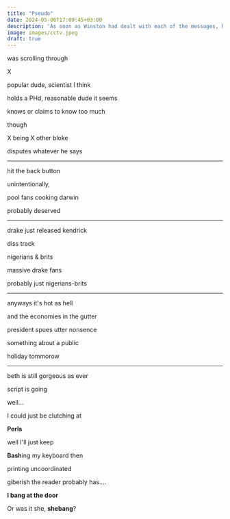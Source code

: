 ```yaml
---
title: "Pseudo"
date: 2024-05-06T17:09:45+03:00
description: 'As soon as Winston had dealt with each of the messages, he clipped his speakwritten corrections to the appropriate copy of the Times and pushed them into the pneumatic tube. '
image: images/cctv.jpeg
draft: true
---
```


was scrolling through

X

popular dude, scientist I think

holds a PHd, reasonable dude it seems

knows or claims to know too much

though

X being X other bloke

disputes whatever he says

___

hit the back button

unintentionally,

pool fans cooking darwin

probably deserved

___

drake just released kendrick

diss track

nigerians & brits

massive drake fans

probably just nigerians-brits

___

anyways it's hot as hell

and the economies in the gutter

president spues utter nonsence

something about a public 

holiday tommorow

___

beth is still gorgeous as ever

script is going

well...

I could just be clutching at

**Perls**

well I'll just keep 

**Bash**ing my keyboard then

printing uncoordinated

giberish the reader probably has....

**I bang at the door**

Or was it she, **shebang**?

